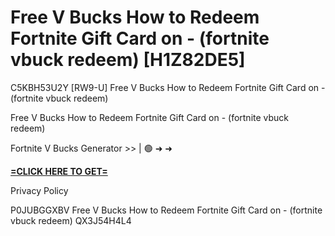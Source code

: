 # Free V Bucks How to Redeem Fortnite Gift Card on - (fortnite vbuck redeem) [H1Z82DE5]

C5KBH53U2Y [RW9-U] Free V Bucks How to Redeem Fortnite Gift Card on - (fortnite vbuck redeem)

Free V Bucks How to Redeem Fortnite Gift Card on - (fortnite vbuck redeem)

Fortnite V Bucks Generator >> | 🟢 ➜ ➜ 

**[=CLICK HERE TO GET=](https://www.google.com/url?q=https%3A%2F%2Fappbitly.com%2FjHeMV)**

Privacy Policy

 P0JUBGGXBV Free V Bucks How to Redeem Fortnite Gift Card on - (fortnite vbuck redeem) QX3J54H4L4

